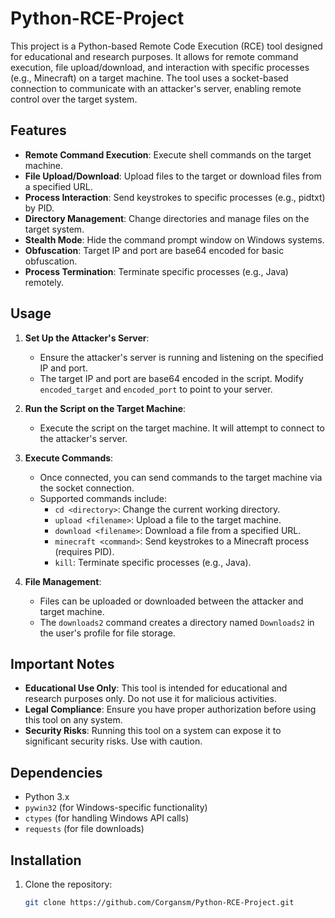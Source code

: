 # Python-RCE-Project

This project is a Python-based Remote Code Execution (RCE) tool designed for educational and research purposes. It allows for remote command execution, file upload/download, and interaction with specific processes (e.g., Minecraft) on a target machine. The tool uses a socket-based connection to communicate with an attacker's server, enabling remote control over the target system.

## Features

- **Remote Command Execution**: Execute shell commands on the target machine.
- **File Upload/Download**: Upload files to the target or download files from a specified URL.
- **Process Interaction**: Send keystrokes to specific processes (e.g., pidtxt) by PID.
- **Directory Management**: Change directories and manage files on the target system.
- **Stealth Mode**: Hide the command prompt window on Windows systems.
- **Obfuscation**: Target IP and port are base64 encoded for basic obfuscation.
- **Process Termination**: Terminate specific processes (e.g., Java) remotely.

## Usage

1. **Set Up the Attacker's Server**: 
   - Ensure the attacker's server is running and listening on the specified IP and port.
   - The target IP and port are base64 encoded in the script. Modify `encoded_target` and `encoded_port` to point to your server.

2. **Run the Script on the Target Machine**:
   - Execute the script on the target machine. It will attempt to connect to the attacker's server.

3. **Execute Commands**:
   - Once connected, you can send commands to the target machine via the socket connection.
   - Supported commands include:
     - `cd <directory>`: Change the current working directory.
     - `upload <filename>`: Upload a file to the target machine.
     - `download <filename>`: Download a file from a specified URL.
     - `minecraft <command>`: Send keystrokes to a Minecraft process (requires PID).
     - `kill`: Terminate specific processes (e.g., Java).

4. **File Management**:
   - Files can be uploaded or downloaded between the attacker and target machine.
   - The `downloads2` command creates a directory named `Downloads2` in the user's profile for file storage.

## Important Notes

- **Educational Use Only**: This tool is intended for educational and research purposes only. Do not use it for malicious activities.
- **Legal Compliance**: Ensure you have proper authorization before using this tool on any system.
- **Security Risks**: Running this tool on a system can expose it to significant security risks. Use with caution.

## Dependencies

- Python 3.x
- `pywin32` (for Windows-specific functionality)
- `ctypes` (for handling Windows API calls)
- `requests` (for file downloads)

## Installation

1. Clone the repository:
   ```bash
   git clone https://github.com/Corgansm/Python-RCE-Project.git
